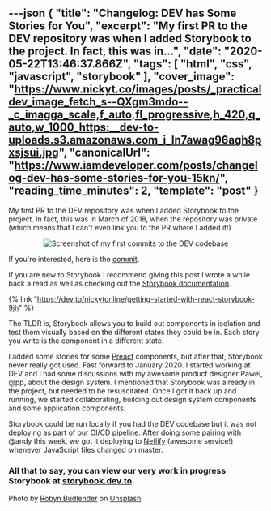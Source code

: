---json
{
  "title": "Changelog: DEV has Some Stories for You",
  "excerpt": "My first PR to the DEV repository was when I added Storybook to the project. In fact, this was in...",
  "date": "2020-05-22T13:46:37.866Z",
  "tags": [
    "html",
    "css",
    "javascript",
    "storybook"
  ],
  "cover_image": "https://www.nickyt.co/images/posts/_practicaldev_image_fetch_s--QXgm3mdo--_c_imagga_scale,f_auto,fl_progressive,h_420,q_auto,w_1000_https:__dev-to-uploads.s3.amazonaws.com_i_ln7awag96agh8pxsjsui.jpg",
  "canonicalUrl": "https://www.iamdeveloper.com/posts/changelog-dev-has-some-stories-for-you-15kn/",
  "reading_time_minutes": 2,
  "template": "post"
}
---

My first PR to the DEV repository was when I added Storybook to the project. In fact, this was in March of 2018, when the repository was private (which means that I can't even link you to the PR where I added it!)

<center>

![Screenshot of my first commits to the DEV codebase](https://www.nickyt.co/images/posts/_i_x23u4dfcyplsubjkouzp.png)

</center>

If you're interested, here is the [commit](https://github.com/thepracticaldev/dev.to/commit/6a8df8c8ddec739280325c0000d6d32593f70ed0).

If you are new to Storybook I recommend giving this post I wrote a while back a read as well as checking out the [Storybook documentation](https://storybook.js.org/docs/basics/introduction/).

{% link "https://dev.to/nickytonline/getting-started-with-react-storybook-9jh" %}

The TLDR is, Storybook allows you to build out components in isolation and test them visually based on the different states they could be in. Each story you write is the component in a different state.

I added some stories for some [Preact](https://preactjs.com/) components, but after that, Storybook never really got used. Fast forward to January 2020. I started working at DEV and I had some discussions with my awesome product designer Pawel, @pp, about the design system. I mentioned that Storybook was already in the project, but needed to be resuscitated. Once I got it back up and running, we started collaborating, building out design system components and some application components. 

Storybook could be run locally if you had the DEV codebase but it was not deploying as part of our CI/CD pipeline. After doing some pairing with @andy this week, we got it deploying to [Netlify](https://www.netlify.com/) (awesome service!) whenever JavaScript files changed on master.

### **All that to say, you can view our very work in progress Storybook at [storybook.dev.to](https://storybook.dev.to).**

Photo by [Robyn Budlender](https://unsplash.com/@robzy_m?utm_source=unsplash&utm_medium=referral&utm_content=creditCopyText) on [Unsplash](https://unsplash.com/s/photos/stories?utm_source=unsplash&utm_medium=referral&utm_content=creditCopyText)
